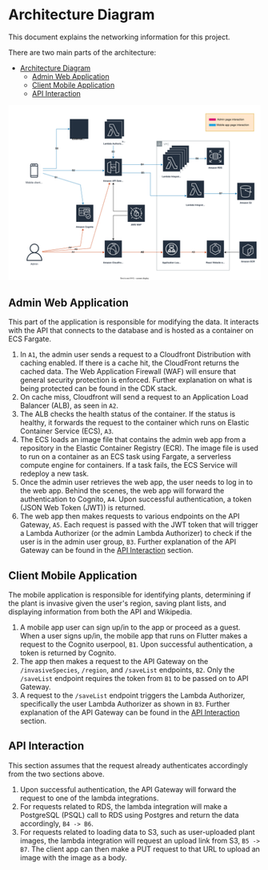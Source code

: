 # Architecture Diagram

This document explains the networking information for this project.

There are two main parts of the architecture:

- [Architecture Diagram](#architecture-diagram)
  - [Admin Web Application](#admin-web-application)
  - [Client Mobile Application](#client-mobile-application)
  - [API Interaction](#api-interaction)

![Archnitecture Diagram](./images/networkDiagram/architecture_diagram.svg)

## Admin Web Application

This part of the application is responsible for modifying the data. It interacts with the API that connects to the database and is hosted as a container on ECS Fargate.

1. In `A1`, the admin user sends a request to a Cloudfront Distribution with caching enabled. If there is a cache hit, the CloudFront returns the cached data. The Web Application Firewall (WAF) will ensure that general security protection is enforced. Further explanation on what is being protected can be found in the CDK stack.
2. On cache miss, Cloudfront will send a request to an Application Load Balancer (ALB), as seen in `A2`.
3. The ALB checks the health status of the container. If the status is healthy, it forwards the request to the container which runs on Elastic Container Service (ECS), `A3`.
4. The ECS loads an image file that contains the admin web app from a repository in the Elastic Container Registry (ECR). The image file is used to run on a container as an ECS task using Fargate, a serverless compute engine for containers. If a task fails, the ECS Service will redeploy a new task.
5. Once the admin user retrieves the web app, the user needs to log in to the web app. Behind the scenes, the web app will forward the authentication to Cognito, `A4`. Upon successful authentication, a token (JSON Web Token (JWT)) is returned.
6. The web app then makes requests to various endpoints on the API Gateway, `A5`. Each request is passed with the JWT token that will trigger a Lambda Authorizer (or the admin Lambda Authorizer) to check if the user is in the admin user group, `B3`. Further explanation of the API Gateway can be found in the [API Interaction](#api-interaction) section.

## Client Mobile Application

The mobile application is responsible for identifying plants, determining if the plant is invasive given the user's region, saving plant lists, and displaying information from both the API and Wikipedia.

1. A mobile app user can sign up/in to the app or proceed as a guest. When a user signs up/in, the mobile app that runs on Flutter makes a request to the Cognito userpool, `B1`. Upon successful authentication, a token is returned by Cognito.
2. The app then makes a request to the API Gateway on the `/invasiveSpecies`, `/region`, and `/saveList` endpoints, `B2`. Only the `/saveList` endpoint requires the token from `B1` to be passed on to API Gateway.
3. A request to the `/saveList` endpoint triggers the Lambda Authorizer, specifically the user Lambda Authorizer as shown in `B3`. Further explanation of the API Gateway can be found in the [API Interaction](#api-interaction) section.

## API Interaction

This section assumes that the request already authenticates accordingly from the two sections above.

1. Upon successful authentication, the API Gateway will forward the request to one of the lambda integrations.
2. For requests related to RDS, the lambda integration will make a PostgreSQL (PSQL) call to RDS using Postgres and return the data accordingly, `B4 -> B6`.
3. For requests related to loading data to S3, such as user-uploaded plant images, the lambda integration will request an upload link from S3, `B5 -> B7`. The client app can then make a PUT request to that URL to upload an image with the image as a body.
